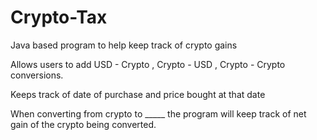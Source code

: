 # Crypto-Tax

Java based program to help keep track of crypto gains

Allows users to add USD - Crypto , Crypto - USD , Crypto - Crypto conversions.

Keeps track of date of purchase and price bought at that date

When converting from crypto to _____ the program will keep track of net gain of the crypto being converted.
